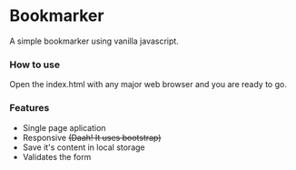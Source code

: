# Bookmarker
A simple bookmarker using vanilla javascript. 

### How to use
Open the index.html with any major web browser and you are ready to go. 

### Features
* Single page aplication
* Responsive ~~(Daah! It uses bootstrap)~~
* Save it's content in local storage
* Validates the form
